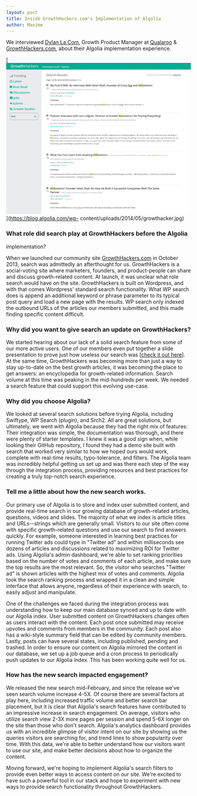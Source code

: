 ```yaml
---
layout: post
title: Inside GrowthHackers.com's Implementation of Algolia
author: Maxime
---
```


We interviewed [Dylan La Com][1], Growth Product
Manager at [Qualaroo][2] &
[GrowthHackers.com][3], about their Algolia
implementation experience.

[![growthacker][4]](https://blog.algolia.com/wp-
content/uploads/2014/05/growthacker.jpg)

### What role did search play at GrowthHackers before the Algolia
implementation?

When we launched our community site
[GrowthHackers.com][5] in October 2013, search was
admittedly an afterthought for us. GrowthHackers is a social-voting site where
marketers, founders, and product-people can share and discuss growth-related
content. At launch, it was unclear what role search would have on the site.
GrowthHackers is built on Wordpress, and with that comes Wordpress' standard
search functionality. What WP search does is append an additional keyword or
phrase parameter to its typical post query and load a new page with the
results. WP search only indexed the outbound URLs of the articles our members
submitted, and this made finding specific content difficult.

### Why did you want to give search an update on GrowthHackers?

We started hearing about our lack of a solid search feature from some of our
more active users. One of our members even put together a slide presentation
to prove just how useless our search was [[check it out
here][6]]. At the same time, GrowthHackers was becoming more than just a
way to stay up-to-date on the best growth articles, it was becoming the place
to get answers: an encyclopedia for growth-related information. Search volume
at this time was peaking in the mid-hundreds per week. We needed a search
feature that could support this evolving use-case.

### Why did you choose Algolia?

We looked at several search solutions before trying Algolia, including
Swiftype, WP Search (plugin), and Srch2. All are great solutions, but
ultimately, we went with Algolia because they had the right mix of features:
Their integration was simple, the documentation was thorough, and there were
plenty of starter templates. I knew it was a good sign when, while looking
their GitHub repository, I found they had a demo site built with search that
worked very similar to how we hoped ours would work, complete with real-time
results, typo-tolerance, and filters. The Algolia team was incredibly helpful
getting us set up and was there each step of the way through the integration
process, providing resources and best practices for creating a truly top-notch
search experience.

### Tell me a little about how the new search works.

Our primary use of Algolia is to store and index user submitted content, and
provide real-time search in our growing database of growth-related articles,
questions, videos and slides. The majority of what we index is article titles
and URLs--strings which are generally small. Visitors to our site often come
with specific growth-related questions and use our search to find answers
quickly. For example, someone interested in learning best practices for
running Twitter ads could type in "Twitter ad" and within milliseconds see
dozens of articles and discussions related to maximizing ROI for Twitter ads.
Using Algolia's admin dashboard, we're able to set ranking priorities based on
the number of votes and comments of each article, and make sure the top
results are the most relevant. So, the visitor who searches "Twitter ad" is
shown articles with the highest mix of votes and comments. Algolia took the
search ranking process and wrapped it in a clean and simple interface that
allows anyone, regardless of their experience with search, to easily adjust
and manipulate.

One of the challenges we faced during the integration process was
understanding how to keep our main database synced and up to date with our
Algolia index. User submitted content on GrowthHackers changes often as users
interact with the content. Each post once submitted may receive upvotes and
comments from members in the community. Each post also has a wiki-style
summary field that can be edited by community members. Lastly, posts can have
several states, including published, pending and trashed. In order to ensure
our content on Algolia mirrored the content in our database, we set up a job
queue and a cron process to periodically push updates to our Algolia index.
This has been working quite well for us.

### How has the new search impacted engagement?

We released the new search mid-February, and since the release we've seen
search volume increase 4-5X. Of course there are several factors at play here,
including increased traffic volume and better search bar placement, but it is
clear that Algolia's search features have contributed to an impressive
increase in search engagement. On average, visitors who utilize search view
2-3X more pages per session and spend 5-6X longer on the site than those who
don't search. Algolia's analytics dashboard provides us with an incredible
glimpse of visitor intent on our site by showing us the queries visitors are
searching for, and trend lines to show popularity over time. With this data,
we're able to better understand how our visitors want to use our site, and
make better decisions about how to organize the content.

Moving forward, we're hoping to implement Algolia's search filters to provide
even better ways to access content on our site. We're excited to have such a
powerful tool in our stack and hope to experiment with new ways to provide
search functionality throughout GrowthHackers.


[1]: https://twitter.com/dylanLaCom
[2]: https://qualaroo.com
[3]: http://growthhackers.com
[4]: ./assets/growthacker.jpg
[5]: http://growthhackers.com/
[6]: http://www.slideshare.net/andrewmatthewthompson/improving-search-on-growthhackers
